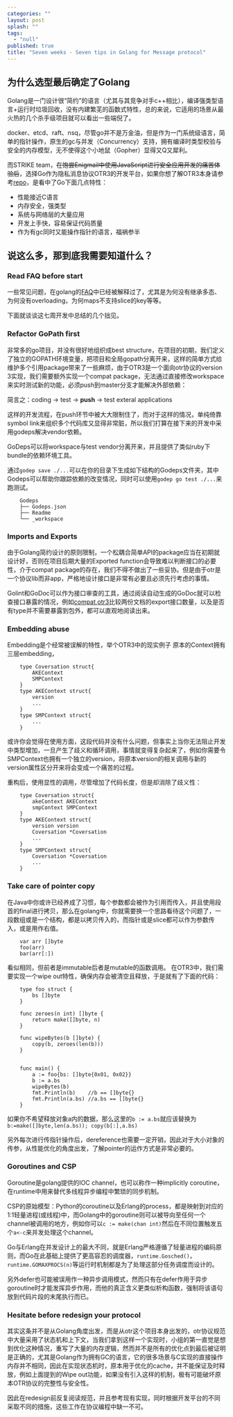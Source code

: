 ```yaml
---
categories: ""
layout: post
splash: ""
tags: 
  - "null"
published: true
title: "Seven weeks - Seven tips in Golang for Message protocol"
---
```




## 为什么选型最后确定了Golang

Golang是一门设计很“简约”的语言（尤其与其竞争对手c++相比），编译强类型语言+运行时垃圾回收，没有内建繁芜的函数式特性，总的来说，它适用的场景从最火热的几个杀手级项目就可以看出一些端倪了。

docker、etcd、raft、nsq，尽管go并不是万金油，但是作为一门系统级语言，简单的指针操作，原生的gc与并发（Concurrency）支持，拥有编译时类型校验与安全的内存模型，无不使得这个小地鼠（Gopher）显得又Q又犀利。

而STRIKE team，~~在饱尝Enigmail中使用JavaScript进行安全应用开发的痛苦体验后~~，选择Go作为隐私消息协议OTR3的开发平台，如果你想了解OTR3本身请参考[repo](https://github.com/twstrike/otr3)，是看中了Go下面几点特性：
- 性能接近C语言
- 内存安全，强类型
- 系统与网络层的大量应用
- 开发上手快，容易保证代码质量
- 作为有gc同时又能操作指针的语言，福祸参半

## 说这么多，那到底我需要知道什么？

### Read FAQ before start

一些常见问题，在golang的[FAQ](https://golang.org/doc/faq)中已经被解释过了，尤其是为何没有继承多态、为何没有overloading，为何maps不支持slice的key等等。

下面就谈谈这七周开发中总结的几个拙见。

### Refactor GoPath first

非常多的go项目，并没有很好地组织成best structure，在项目的初期，我们定义了独立的GOPATH环境变量，把项目和全局gopath分离开来，这样的简单方式给维护多个引用package带来了一些麻烦，由于OTR3是一个面向otr协议的version 3实现，我们需要额外实现一个compat package，无法通过直接修改workspace来实时测试新的功能，必须push到master分支才能解决外部依赖：

简言之：coding -> test -> **push** -> test exteral applications

这样的开发流程，在push环节中被大大限制住了，而对于这样的情况，单纯倚靠symbol link来组织多个代码库又显得非常脏，所以我们打算在接下来的开发中采用godeps解决vendor依赖。

GoDeps可以将workspace与test vendor分离开来，并且提供了类似ruby下bundle的依赖环境工具。

通过`godep save ./...`可以在你的目录下生成如下结构的Godeps文件夹，其中Godeps可以帮助你跟踪依赖的改变情况，同时可以使用`godep go test ./...`来跑测试。


        Godeps
        ├── Godeps.json
        ├── Readme
        └── _workspace


### Imports and Exports

由于Golang简约设计的原则限制，一个松耦合简单API的package应当在初期就设计好，否则在项目后期大量的Exported function会导致难以判断接口的必要性，介于compat package的存在，我们不得不做出了一些妥协。但是由于otr是一个协议lib而非app，严格地设计接口是非常有必要且必须先行考虑的事情。

Golint和GoDoc可以作为接口审查的工具，通过阅读自动生成的GoDoc就可以检查接口暴露的情况，例如[compat](https://godoc.org/github.com/twstrike/otr3/compat),[otr3](https://godoc.org/github.com/twstrike/otr3)比较两份文档的export接口数量，以及是否有type并不需要暴露到包外，都可以直观地阅读出来。

### Embedding abuse

Embedding是个经常被误解的特性，举个OTR3中的现实例子
原本的Context拥有三层embedding，

        type Coversation struct{
            AKEContext
            SMPContext
        }
        type AKEContext struct{
            version
            ...
        }
        type SMPContext struct{
            ...
        }

或许你会觉得在使用方面，这段代码并没有什么问题，但事实上当你无法阻止开发中类型增加，一旦产生了歧义和循环调用，事情就变得复杂起来了，例如你需要令SMPContext也拥有一个独立的version，将原本version的相关调用与新的version属性区分开来将会变成一个痛苦的过程。

重构后，使用显性的调用，尽管增加了代码长度，但是却消除了歧义性：

        type Coversation struct{
            akeContext AKEContext
            smpContext SMPContext
        }
        type AKEContext struct{
            version version
            Coversation *Coversation
            ...
        }
        type SMPContext struct{
            Coversation *Coversation
            ...
        }

### Take care of pointer copy

在Java中你或许已经养成了习惯，每个参数都会被作为引用而传入，并且使用段首的final进行拷贝，那么在golang中，你就需要换一个思路看待这个问题了，一段数组或是一个结构，都是以拷贝传入的，而指针或是slice都可以作为参数传入，或是用作右值。

        var arr []byte
        foo(arr)
        bar(arr[:])

看似相同，但前者是immutable后者是mutable的函数调用。
在OTR3中，我们需要实现一个wipe out特性，确保内存会被清空且释放，于是就有了下面的代码：

        type foo struct {
            bs []byte
        }
        
        func zeroes(n int) []byte {
            return make([]byte, n)
        }
        
        func wipeBytes(b []byte) {
            copy(b, zeroes(len(b)))
        }
        
        
        func main() {
            a := foo{bs: []byte{0x01, 0x02}}
            b := a.bs
            wipeBytes(b)
            fmt.Println(b)    //b == []byte{}
            fmt.Println(a.bs) //a.bs == []byte{}
        }

如果你不希望释放对象a内的数据，那么这里的`b := a.bs`就应该替换为`b:=make([]byte,len(a.bs)); copy(b[:],a.bs)`

另外每次进行传指针操作后，dereference也需要一定开销，因此对于大小对象的传参，从性能优化的角度出发，了解pointer的运作方式是非常必要的。

### Goroutines and CSP

Goroutine是golang提供的IOC channel，也可以称作一种implicitly coroutine，在runtime中用来替代多线程异步编程中繁琐的同步机制。

CSP的原始模型：Python的coroutine以及Erlang的process，都是映射到对应的1:1轻量进程(或线程)中，而Golang中的goroutine则可以被导向至任何一个channel被调用的地方，例如你可以`c := make(chan int)`然后在不同位置触发五个`a<-c`来并发处理这个channel。

Go与Erlang在并发设计上的最大不同，就是Erlang严格遵循了轻量进程的编码原则，而Go在此基础上提供了更高容忍的调度器，`runtime.Gosched()`，`runtime.GOMAXPROCS(n)`等运行时机制都是为了处理这部分任务调度而设计的。

另外defer也可能被误用作一种异步调用模式，然而只有在defer作用于异步goroutine时才能发挥异步作用，而他的真正含义更类似析构函数，强制将该语句放到代码片段的末尾执行而已。

### Hesitate before redesign your protocol

其实这条并不是从Golang角度出发，而是从otr这个项目本身出发的，otr协议规范中大量采用了状态机和上下文，当我们拿到这样一个实现时，小组的第一直觉是想到优化这种情况，重写了大量的内存逻辑，然而并不是所有的优化点到最后被证明是正确的，尤其是Golang作为拥有GC的语言，它的很多场景与C实现的直接操作内存并不相同，因此在实现状态机时，原本用于优化的cache，并不能保证及时释放，例如上面提到的Wipe out功能，如果没有引入这样的机制，极有可能破坏原本OTR协议的完整性与安全性。

因此在redesign前反复阅读规范，并且参考现有实现，同时根据开发平台的不同采取不同的措施，这些工作在协议编程中缺一不可。